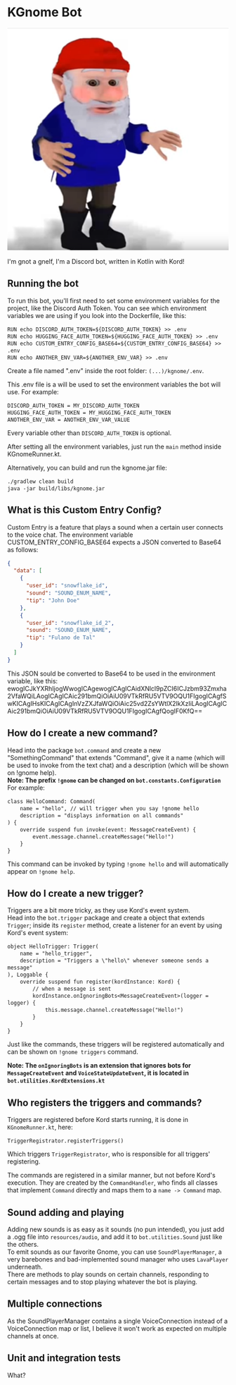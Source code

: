 # KGnome Bot

![gnome.png](gnome.png)

I'm gnot a gnelf, I'm a Discord bot, written in Kotlin with Kord!

## Running the bot
To run this bot, you'll first need to set some environment variables for the project, like the Discord Auth Token.
You can see which environment variables we are using if you look into the Dockerfile, like this:
```
RUN echo DISCORD_AUTH_TOKEN=${DISCORD_AUTH_TOKEN} >> .env
RUN echo HUGGING_FACE_AUTH_TOKEN=${HUGGING_FACE_AUTH_TOKEN} >> .env
RUN echo CUSTOM_ENTRY_CONFIG_BASE64=${CUSTOM_ENTRY_CONFIG_BASE64} >> .env
RUN echo ANOTHER_ENV_VAR=${ANOTHER_ENV_VAR} >> .env
```

Create a file named ".env" inside the root folder: `(...)/kgnome/.env`.

This .env file is a will be used to set the environment variables the bot will use.
For example:
```
DISCORD_AUTH_TOKEN = MY_DISCORD_AUTH_TOKEN
HUGGING_FACE_AUTH_TOKEN = MY_HUGGING_FACE_AUTH_TOKEN
ANOTHER_ENV_VAR = ANOTHER_ENV_VAR_VALUE
```

Every variable other than `DISCORD_AUTH_TOKEN` is optional.

After setting all the environment variables, just run the `main` method inside KGnomeRunner.kt.

Alternatively, you can build and run the kgnome.jar file:
```
./gradlew clean build
java -jar build/libs/kgnome.jar
```

## What is this Custom Entry Config?
Custom Entry is a feature that plays a sound when a certain user connects to the voice chat.
The environment variable CUSTOM_ENTRY_CONFIG_BASE64 expects a JSON converted to Base64 as follows:
```json
{
  "data": [
    {
      "user_id": "snowflake_id",
      "sound": "SOUND_ENUM_NAME",
      "tip": "John Doe"
    },
    {
      "user_id": "snowflake_id_2",
      "sound": "SOUND_ENUM_NAME",
      "tip": "Fulano de Tal"
    }
  ]
}
```
This JSON sould be converted to Base64 to be used in the environment variable, like this: ewogICJkYXRhIjogWwogICAgewogICAgICAidXNlcl9pZCI6ICJzbm93Zmxha2VfaWQiLAogICAgICAic291bmQiOiAiU09VTkRfRU5VTV9OQU1FIgogICAgfSwKICAgIHsKICAgICAgInVzZXJfaWQiOiAic25vd2ZsYWtlX2lkXzIiLAogICAgICAic291bmQiOiAiU09VTkRfRU5VTV9OQU1FIgogICAgfQogIF0KfQ==

## How do I create a new command?
Head into the package `bot.command` and create a new "SomethingCommand" that extends "Command", give it a name (which will be used to invoke from the text chat) and a description (which will be shown on !gnome help).  
**Note: The prefix `!gnome` can be changed on `bot.constants.Configuration`**    
For example:
```
class HelloCommand: Command(
    name = "hello", // will trigger when you say !gnome hello
    description = "displays information on all commands"
) {
    override suspend fun invoke(event: MessageCreateEvent) {
        event.message.channel.createMessage("Hello!")
    }
}
```
This command can be invoked by typing `!gnome hello` and will automatically appear on `!gnome help`. 

## How do I create a new trigger?
Triggers are a bit more tricky, as they use Kord's event system.  
Head into the `bot.trigger` package and create a object that extends `Trigger`; inside its `register` method, create a listener for an event by using Kord's event system:  
```
object HelloTrigger: Trigger(
    name = "hello_trigger",
    description = "Triggers a \"hello\" whenever someone sends a message" 
), Loggable {
    override suspend fun register(kordInstance: Kord) {
        // when a message is sent 
        kordInstance.onIgnoringBots<MessageCreateEvent>(logger = logger) {
            this.message.channel.createMessage("Hello!")
        }
    }
}
```
Just like the commands, these triggers will be registered automatically and can be shown on `!gnome triggers` command.
  
**Note: The `onIgnoringBots` is an extension that ignores bots for `MessageCreateEvent` and `VoiceStateUpdateEvent`, it is located in `bot.utilities.KordExtensions.kt`**

## Who registers the triggers and commands?
Triggers are registered before Kord starts running, it is done in `KGnomeRunner.kt`, here:
```
TriggerRegistrator.registerTriggers()
```
Which triggers `TriggerRegistrator`, who is responsible for all triggers' registering.
  
The commands are registered in a similar manner, but not before Kord's execution. They are created by the `CommandHandler`, who finds all classes that implement `Command` directly and maps them to a `name -> Command` map.

## Sound adding and playing
Adding new sounds is as easy as it sounds (no pun intended), you just add a .ogg file into `resources/audio`, and add it to `bot.utilities.Sound` just like the others.   
To emit sounds as our favorite Gnome, you can use `SoundPlayerManager`, a very barebones and bad-implemented sound manager who uses `LavaPlayer` underneath.  
There are methods to play sounds on certain channels, responding to certain messages and to stop playing whatever the bot is playing.

## Multiple connections
As the SoundPlayerManager contains a single VoiceConnection instead of a VoiceConnection map or list, I believe it won't work as expected on multiple channels at once.

## Unit and integration tests
What?
